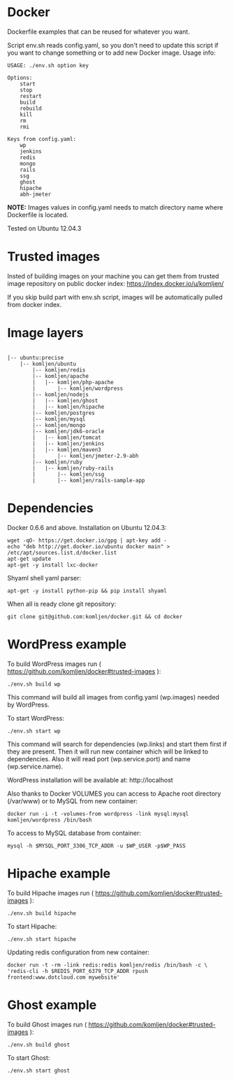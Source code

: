Docker
======

Dockerfile examples that can be reused for whatever you want.

Script env.sh reads config.yaml, so you don't need to update this script if you want to change something or to add new Docker image. Usage info:
```
USAGE: ./env.sh option key

Options:
    start
    stop
    restart
    build
    rebuild
    kill
    rm
    rmi

Keys from config.yaml:
    wp
    jenkins
    redis
    mongo
    rails
    ssg
    ghost
    hipache
    abh-jmeter
```

**NOTE:**
Images values in config.yaml needs to match directory name where Dockerfile is located.

Tested on Ubuntu 12.04.3

Trusted images
======

Insted of building images on your machine you can get them from trusted image repository on public docker index:
https://index.docker.io/u/komljen/

If you skip build part with env.sh script, images will be automatically pulled from docker index.

Image layers
======

```

|-- ubuntu:precise
	|-- komljen/ubuntu
	    |-- komljen/redis
	    |-- komljen/apache
	    |   |-- komljen/php-apache
	    |       |-- komljen/wordpress
	    |-- komljen/nodejs
	    |   |-- komljen/ghost
	    |   |-- komljen/hipache
	    |-- komljen/postgres
	    |-- komljen/mysql
	    |-- komljen/mongo
	    |-- komljen/jdk6-oracle
	    |   |-- komljen/tomcat
	    |   |-- komljen/jenkins
	    |   |-- komljen/maven3
	    |       |-- komljen/jmeter-2.9-abh
	    |-- komljen/ruby
	    |   |-- komljen/ruby-rails
	    |       |-- komljen/ssg
	    |       |-- komljen/rails-sample-app

```
Dependencies
======

Docker 0.6.6 and above. Installation on Ubuntu 12.04.3:
```
wget -qO- https://get.docker.io/gpg | apt-key add -
echo "deb http://get.docker.io/ubuntu docker main" > /etc/apt/sources.list.d/docker.list
apt-get update
apt-get -y install lxc-docker
```

Shyaml shell yaml parser:
```
apt-get -y install python-pip && pip install shyaml
```

When all is ready clone git repository:
```
git clone git@github.com:komljen/docker.git && cd docker
```

WordPress example
======

To build WordPress images run ( https://github.com/komljen/docker#trusted-images ):
```
./env.sh build wp
```

This command will build all images from config.yaml (wp.images) needed by WordPress.


To start WordPress:
```
./env.sh start wp
```

This command will search for dependencies (wp.links) and start them first if they are present. Then it will run new container which will be linked to dependencies. Also it will read port (wp.service.port) and name (wp.service.name).

WordPress installation will be available at: http://localhost

Also thanks to Docker VOLUMES you can access to Apache root directory (/var/www) or to MySQL from new container:
```
docker run -i -t -volumes-from wordpress -link mysql:mysql komljen/wordpress /bin/bash
```

To access to MySQL database from container:
```
mysql -h $MYSQL_PORT_3306_TCP_ADDR -u $WP_USER -p$WP_PASS
```

Hipache example
======

To build Hipache images run ( https://github.com/komljen/docker#trusted-images ):
```
./env.sh build hipache
```

To start Hipache:
```
./env.sh start hipache
```

Updating redis configuration from new container:
```
docker run -t -rm -link redis:redis komljen/redis /bin/bash -c \
'redis-cli -h $REDIS_PORT_6379_TCP_ADDR rpush frontend:www.dotcloud.com mywebsite'
```

Ghost example
======

To build Ghost images run ( https://github.com/komljen/docker#trusted-images ):
```
./env.sh build ghost
```

To start Ghost:
```
./env.sh start ghost
